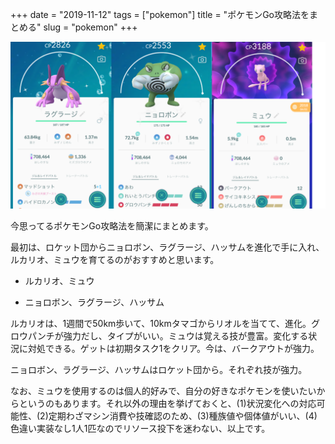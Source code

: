 +++
date = "2019-11-12"
tags = ["pokemon"]
title = "ポケモンGo攻略法をまとめる"
slug = "pokemon"
+++

![](https://raw.githubusercontent.com/syui/img/master/old/pokemongo_2019111201.png)

今思ってるポケモンGo攻略法を簡潔にまとめます。

最初は、ロケット団からニョロボン、ラグラージ、ハッサムを進化で手に入れ、ルカリオ、ミュウを育てるのがおすすめと思います。

- ルカリオ、ミュウ

- ニョロボン、ラグラージ、ハッサム

ルカリオは、1週間で50km歩いて、10kmタマゴからリオルを当てて、進化。グロウパンチが強力だし、タイプがいい。ミュウは覚える技が豊富。変化する状況に対処できる。ゲットは初期タスク1をクリア。今は、バークアウトが強力。

ニョロボン、ラグラージ、ハッサムはロケット団から。それぞれ技が強力。

なお、ミュウを使用するのは個人的好みで、自分の好きなポケモンを使いたいからというのもあります。それ以外の理由を挙げておくと、(1)状況変化への対応可能性、(2)定期わざマシン消費や技確認のため、(3)種族値や個体値がいい、(4)色違い実装なし1人1匹なのでリソース投下を迷わない、以上です。

